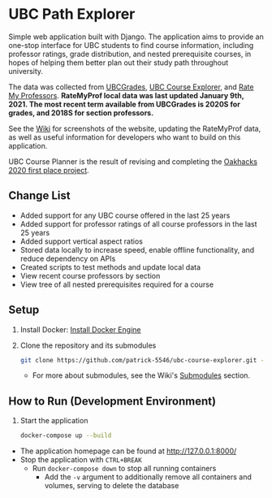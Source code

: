 # UBC Path Explorer

Simple web application built with Django. The application aims to provide an one-stop interface for UBC students to find course information, including professor ratings, grade distribution, and nested prerequisite courses, in hopes of helping them better plan out their study path throughout university.

The data was collected from [UBCGrades](https://ubcgrades.com/), [UBC Course Explorer](https://ubcexplorer.io/), and [Rate My Professors](https://www.ratemyprofessors.com/campusRatings.jsp?sid=1413). **RateMyProf local data was last updated January 9th, 2021. The most recent term available from UBCGrades is 2020S for grades, and 2018S for section professors.**

See the [Wiki](https://github.com/patrick-5546/ubc-course-explorer/wiki) for screenshots of the website, updating the RateMyProf data, as well as useful information for developers who want to build on this application.

UBC Course Planner is the result of revising and completing the [Oakhacks 2020 first place project](https://github.com/ad2969/university-path-explorer).

## Change List

- Added support for any UBC course offered in the last 25 years
- Added support for professor ratings of all course professors in the last 25 years
- Added support vertical aspect ratios
- Stored data locally to increase speed, enable offline functionality, and reduce dependency on APIs
- Created scripts to test methods and update local data
- View recent course professors by section
- View tree of all nested prerequisites required for a course

## Setup

1. Install Docker: [Install Docker Engine](https://docs.docker.com/engine/install/)

2. Clone the repository and its submodules

    ```sh
    git clone https://github.com/patrick-5546/ubc-course-explorer.git --recurse-submodules
    ```

    - For more about submodules, see the Wiki's [Submodules](https://github.com/patrick-5546/ubc-course-explorer/wiki/For-Developers#submodules) section.

## How to Run (Development Environment)

1. Start the application

    ```sh
    docker-compose up --build
    ```

- The application homepage can be found at http://127.0.0.1:8000/
- Stop the application with `CTRL+BREAK`
  - Run `docker-compose down` to stop all running containers
    - Add the `-v` argument to additionally remove all containers and volumes, serving to delete the database
